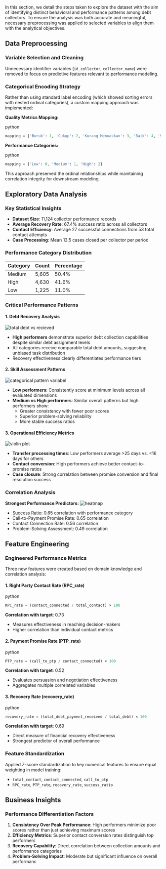 In this section, we detail the steps taken to explore the dataset with the aim of identifying distinct behavioral and performance patterns among debt collectors. To ensure the analysis was both accurate and meaningful, necessary preprocessing was applied to selected variables to align them with the analytical objectives. 


## Data Preprocessing

### Variable Selection and Cleaning

Unnecessary identifier variables (`id_collector`, `collector_name`) were removed to focus on predictive features relevant to performance modeling.

### Categorical Encoding Strategy

Rather than using standard label encoding (which showed sorting errors with nested ordinal categories), a custom mapping approach was implemented:

**Quality Metrics Mapping:**

python

```python
mapping = {'Buruk': 1, 'Cukup': 2, 'Kurang Memuaskan': 3, 'Baik': 4, 'Sangat Baik': 5}
```

**Performance Categories:**

python

```python
mapping = {'Low': 0, 'Medium': 1, 'High': 2}
```

This approach preserved the ordinal relationships while maintaining correlation integrity for downstream modeling.

## Exploratory Data Analysis

### Key Statistical Insights

- **Dataset Size**: 11,124 collector performance records
- **Average Recovery Rate**: 67.4% success ratio across all collectors
- **Contact Efficiency**: Average 27 successful connections from 53 total contact attempts
- **Case Processing**: Mean 13.5 cases closed per collector per period

### Performance Category Distribution

|Category|Count|Percentage|
|---|---|---|
|Medium|5,605|50.4%|
|High|4,630|41.6%|
|Low|1,225|11.0%|

### Critical Performance Patterns

#### 1. Debt Recovery Analysis

![total debt vs recieved](https://github.com/najeep24/debt-collector-performance-analysis/blob/858b0f799c8c9c73db6216f4e53b896ecde0188f/data/total-debt.png)

- **High performers** demonstrate superior debt collection capabilities despite similar debt assignment levels
- All categories receive comparable total debt amounts, suggesting unbiased task distribution
- Recovery effectiveness clearly differentiates performance tiers

#### 2. Skill Assessment Patterns
![categorical pattern variabel](https://github.com/najeep24/debt-collector-performance-analysis/blob/47a81fd00d46eb140f56d28da71e338c6c46513b/data/problem-solve.png)

- **Low performers**: Consistently score at minimum levels across all evaluated dimensions
- **Medium vs High performers**: Similar overall patterns but high performers show:
    - Greater consistency with fewer poor scores
    - Superior problem-solving reliability
    - More stable success ratios

#### 3. Operational Efficiency Metrics
![violin plot](https://github.com/najeep24/debt-collector-performance-analysis/blob/47a81fd00d46eb140f56d28da71e338c6c46513b/data/violin.png)
- **Transfer processing times**: Low performers average >25 days vs. <16 days for others
- **Contact conversion**: High performers achieve better contact-to-promise ratios
- **Case closure**: Strong correlation between promise conversion and final resolution success

### Correlation Analysis

**Strongest Performance Predictors:**
![heatmap](https://github.com/najeep24/debt-collector-performance-analysis/blob/47a81fd00d46eb140f56d28da71e338c6c46513b/data/corr.png)
- Success Ratio: 0.65 correlation with performance category
- Call-to-Payment Promise Rate: 0.65 correlation
- Contact Connection Rate: 0.56 correlation
- Problem-Solving Assessment: 0.49 correlation

## Feature Engineering

### Engineered Performance Metrics

Three new features were created based on domain knowledge and correlation analysis:

#### 1. Right Party Contact Rate (RPC_rate)

python

```python
RPC_rate = (contact_connected / total_contact) × 100
```

**Correlation with target**: 0.73

- Measures effectiveness in reaching decision-makers
- Higher correlation than individual contact metrics

#### 2. Payment Promise Rate (PTP_rate)

python

```python
PTP_rate = (call_to_ptp / contact_connected) × 100
```

**Correlation with target**: 0.52

- Evaluates persuasion and negotiation effectiveness
- Aggregates multiple correlated variables

#### 3. Recovery Rate (recovery_rate)

python

```python
recovery_rate = (total_debt_payment_received / total_debt) × 100
```

**Correlation with target**: 0.69

- Direct measure of financial recovery effectiveness
- Strongest predictor of overall performance

### Feature Standardization

Applied Z-score standardization to key numerical features to ensure equal weighting in model training:

- `total_contact`, `contact_connected`, `call_to_ptp`
- `RPC_rate`, `PTP_rate`, `recovery_rate`, `success_ratio`

## Business Insights

### Performance Differentiation Factors

1. **Consistency Over Peak Performance**: High performers minimize poor scores rather than just achieving maximum scores
2. **Efficiency Metrics**: Superior contact conversion rates distinguish top performers
3. **Recovery Capability**: Direct correlation between collection amounts and performance categories
4. **Problem-Solving Impact**: Moderate but significant influence on overall performanc
